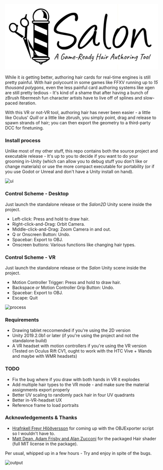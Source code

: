 ![header](images/header.png)

While it *is* getting better, authoring hair cards for real-time engines is still pretty painful. With hair polycount in some games like FFXV running up to *15 thousand polygons*, even the less painful card authoring systems like xgen are still pretty tedious - It's kind of a shame that after having a bunch of zBrush fibermesh fun character artists have to live off of splines and slow-paced iteration.

With this VR or not-VR tool, authoring hair has never been easier - a little like Oculus' *Quill* or a little like zbrush, you simply point, drag and release to spawn strands of hair; you can then export the geometry to a third-party DCC for finetuning.

### Install process

Unlike most of my other stuff, this repo contains both the source project and executable release - It's up to you to decide if you want to do your grooming in-Unity (which can allow you to debug stuff you don't like or change materials) or use the more compact executable for portability (or if you use Godot or Unreal and don't have a Unity install on hand).

![ui](images/ui.png)

### Control Scheme - Desktop

Just launch the standalone release or the *Salon2D* Unity scene inside the project.

- Left-click: Press and hold to draw hair.
- Right-click-and-Drag: Orbit Camera.
- Middle-click-and-Drag: Zoom Camera in and out.
- Q or Onscreen Button: Undo.
- Spacebar: Export to OBJ. 
- Onscreen buttons: Various functions like changing hair types.

### Control Scheme - VR

Just launch the standalone release or the *Salon* Unity scene inside the project.

- Motion Controller Trigger: Press and hold to draw hair.
- Backspace *or* Motion Controller Grip Button: Undo.
- Spacebar: Export to OBJ. 
- Escape: Quit

![process](images/gif.gif)

### Requirements
- Drawing tablet reccomended if you're using the 2D version
- Unity 2019.2.0b1 or later (if you're using the project and not the standalone build)
- A VR headset with motion controllers if you're using the VR version (Tested on Oculus Rift CV1, ought to work with the HTC Vive + Wands and maybe with WMR headsets)

### TODO
- Fix the bug where if you draw with both hands in VR it explodes
- Add multiple hair types to the VR mode - and make sure the material assignments export properly
- Better UV scaling to randomly pack hair in four UV quadrants
- Better in-VR-headset UX
- Reference frame to load portraits


### Acknowledgements & Thanks
- [Hrafnkell Freyr Hlöðversson](https://wiki.unity3d.com/index.php/ObjExporter) for coming up with the OBJExporter script so I wouldn't have to.
- [Matt Dean, Adam Frisby and Alan Zucconi](https://github.com/AdamFrisby/UnityHairShader) for the packaged Hair shader (full MIT license in the package). 

Per usual, whipped up in a few hours - Try and enjoy in spite of the bugs.

![output](images/output.png)
